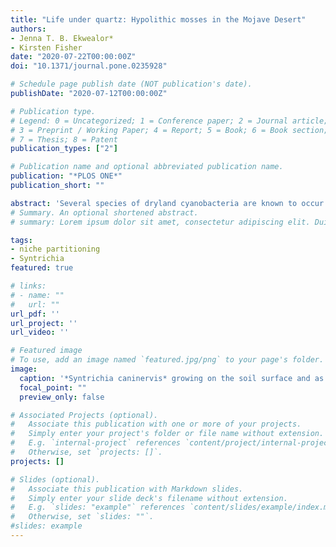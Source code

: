 ```yaml
---
title: "Life under quartz: Hypolithic mosses in the Mojave Desert"
authors:
- Jenna T. B. Ekwealor*
- Kirsten Fisher
date: "2020-07-22T00:00:00Z"
doi: "10.1371/journal.pone.0235928"

# Schedule page publish date (NOT publication's date).
publishDate: "2020-07-12T00:00:00Z"

# Publication type.
# Legend: 0 = Uncategorized; 1 = Conference paper; 2 = Journal article;
# 3 = Preprint / Working Paper; 4 = Report; 5 = Book; 6 = Book section;
# 7 = Thesis; 8 = Patent
publication_types: ["2"]

# Publication name and optional abbreviated publication name.
publication: "*PLOS ONE*"
publication_short: ""

abstract: 'Several species of dryland cyanobacteria are known to occur as hypoliths under semi-translucent rocks. In the Mojave Desert, these organisms find refuge from intense solar radiation under milky quartz where moisture persists for a longer period of time than in adjacent soil surface habitat. Desert mosses, which are extremely desiccation-tolerant, can also occur in these hypolithic spaces, though little is known about this unique moss microhabitat and how species composition compares to that of adjacent soil surface communities. To address this question, we deployed microclimate dataloggers and collected moss samples from under and adjacent to 18 milky quartz rocks (quartz mean center thickness 26 ± 15 mm) in a western high elevation Mojave Desert site. Light transmission through Mojave quartz rocks may be as low as 1.2{\%}, and data from microclimate loggers deployed for five months support the hypothesis that quartz provides thermal buffering and higher relative humidity compared to the soil surface. Of the 53 samples collected from hypolith and surface microhabitats, 68{\%} were Syntrichia caninervis, the dominant bryophyte of the Mojave Desert biological soil crust. Tortula inermis accounted for 28{\%} of the samples and 4{\%} were Bryum argenteum. In a comparison of moss community composition, we found that S. caninervis was more likely to be on the soil surface, though it was abundant in both microhabitats, while T. inermis was more restricted to hypoliths, perhaps due to protection from temperature extremes. In our study site, the differences between hypolithic and surface microhabitats enable niche partitioning between T. inermis and S. caninervis, enhancing alpha diversity. This work points to the need to thoroughly consider microhabitats when assessing bryophyte species diversity and modelling species distributions. This focus is particularly important in extreme environments, where mosses may find refuge from the prevailing macroclimatic conditions in microhabitats such as hypoliths.'
# Summary. An optional shortened abstract.
# summary: Lorem ipsum dolor sit amet, consectetur adipiscing elit. Duis posuere tellus ac convallis placerat. Proin tincidunt magna sed ex sollicitudin condimentum.

tags:
- niche partitioning
- Syntrichia
featured: true

# links:
# - name: ""
#   url: ""
url_pdf: ''
url_project: ''
url_video: ''

# Featured image
# To use, add an image named `featured.jpg/png` to your page's folder. 
image:
  caption: '*Syntrichia caninervis* growing on the soil surface and as a hypolithic under a milky quartz rock in the Mojave Desert.'
  focal_point: ""
  preview_only: false

# Associated Projects (optional).
#   Associate this publication with one or more of your projects.
#   Simply enter your project's folder or file name without extension.
#   E.g. `internal-project` references `content/project/internal-project/index.md`.
#   Otherwise, set `projects: []`.
projects: []

# Slides (optional).
#   Associate this publication with Markdown slides.
#   Simply enter your slide deck's filename without extension.
#   E.g. `slides: "example"` references `content/slides/example/index.md`.
#   Otherwise, set `slides: ""`.
#slides: example
---
```


